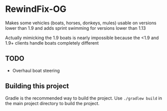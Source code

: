 # RewindFix-OG
Makes some vehicles (boats, horses, donkeys, mules) usable on versions lower than 1.9 and adds sprint swimming for versions lower than 1.13

Actually mimicking the 1.9 boats is nearly impossible because the <1.9 and 1.9+ clients handle boats completely different

## TODO
- Overhaul boat steering

## Building this project
Gradle is the recommended way to build the project. Use `./gradlew build` in the main project directory to build the project.
